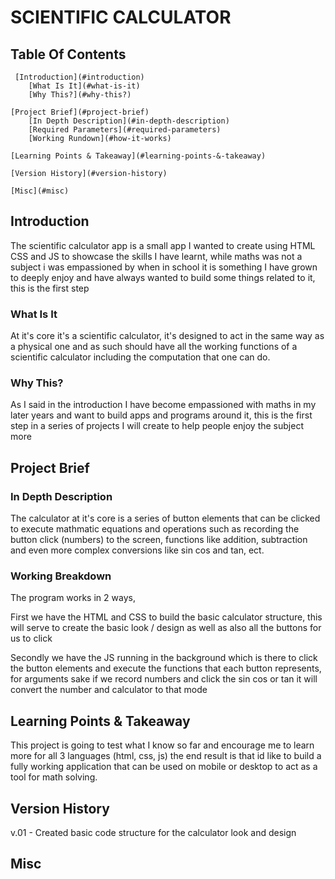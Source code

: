 # SCIENTIFIC CALCULATOR

## Table Of Contents

     [Introduction](#introduction)
        [What Is It](#what-is-it)
        [Why This?](#why-this?)

    [Project Brief](#project-brief)
        [In Depth Description](#in-depth-description)
        [Required Parameters](#required-parameters)
        [Working Rundown](#how-it-works)

    [Learning Points & Takeaway](#learning-points-&-takeaway)

    [Version History](#version-history)

    [Misc](#misc)

## Introduction

The scientific calculator app is a small app I wanted to create using HTML CSS and JS to showcase the skills I have learnt, while maths was not a subject i was empassioned by when in school it is something I have grown to deeply enjoy and have always wanted to build some things related to it, this is the first step

### What Is It

At it's core it's a scientific calculator, it's designed to act in the same way as a physical one and as such should have all the working functions of a scientific calculator including the computation that one can do.

### Why This?

As I said in the introduction I have become empassioned with maths in my later years and want to build apps and programs around it, this is the first step in a series of projects I will create to help people enjoy the subject more

## Project Brief

### In Depth Description

The calculator at it's core is a series of button elements that can be clicked to execute mathmatic equations and operations such as recording the button click (numbers) to the screen, functions like addition, subtraction and even more complex conversions like sin cos and tan, ect.

### Working Breakdown

The program works in 2 ways,

First we have the HTML and CSS to build the basic calculator structure, this will serve to create the basic look / design as well as also all the buttons for us to click

Secondly we have the JS running in the background which is there to click the button elements and execute the functions that each button represents, for arguments sake if we record numbers and click the sin cos or tan it will convert the number and calculator to that mode

## Learning Points & Takeaway

This project is going to test what I know so far and encourage me to learn more for all 3 languages (html, css, js) the end result is that id like to build a fully working application that can be used on mobile or desktop to act as a tool for math solving.

## Version History

v.01 - Created basic code structure for the calculator look and design

## Misc
